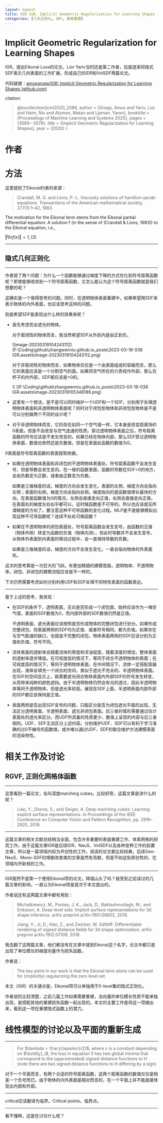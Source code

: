 ```yaml
---
layout: mypost
title: 038 IGR, Implicit Geometric Regularization for Learning Shapes
categories: [几何正则化, SDF, 表面重建]
---
```


# Implicit Geometric Regularization for Learning Shapes

IGR，提出Eikonal Loss的论文。Lior Yariv当时还是第二作者，后面逐渐将隐式SDF表示几何表面的工作扩展，形成自己的IDR和VolSDF两篇论文。

代码链接：[amosgropp/IGR: Implicit Geometric Regularization for Learning Shapes (github.com)](https://github.com/amosgropp/IGR)

citation:

> @incollection{icml2020_2086,
>  author = {Gropp, Amos and Yariv, Lior and Haim, Niv and Atzmon, Matan and Lipman, Yaron},
>  booktitle = {Proceedings of Machine Learning and Systems 2020},
>  pages = {3569--3579},
>  title = {Implicit Geometric Regularization for Learning Shapes},
>  year = {2020}
> }

# 作者

# 方法

这里提到了Eikonal约束的来源：

> Crandall, M. G. and Lions, P.-L. Viscosity solutions of hamilton-jacobi  equations. Transactions of the American mathematical society,  277(1):1–42, 1983.

The motivation for the Eikonal term stems from the Eikonal partial differential equation: A solution f (in the sense of (Crandall & Lions, 1983)) to the Eikonal equation, i.e., 

$‖∇xf (x)‖ = 1, (3)$

---

## 隐式几何正则化

---

作者提了两个问题：为什么一个函数能够通过梯度下降的方式优化到符号距离函数呢？即使能够收敛到一个符号距离函数，又怎么能认为这个符号距离函数就是我们想要的呢？

这确实是一个值得思考的问题。同时，在透明物体表面重建中，如果希望用SDF来表示物体的内外表面，也应该思考这样的问题。

到底希望SDF能表现出什么样的效果来呢？

- 首先考虑完全遮光的物体。

  对于密闭性的物体而言，我当然希望SDF从外到内是由正到负。

  ![image-20230319104243112](F:\Coding\github\zhangwenniu.github.io\_posts\2023-03-18-038 IGR.assets\image-20230319104243112.png)

  对于非密闭性的物体而言，如果物体仅仅是一个由表面组成的容器而言，那么它的表面应该是一个分割空气的面。如果将空气所在的介质视作外部，那么在杯子的内外部，SDF都应该是>0的。

  ![	](F:\Coding\github\zhangwenniu.github.io\_posts\2023-03-18-038 IGR.assets\image-20230319105348189.png)

- 这里有一个想法，是不是可以同时维护一个UDF和一个SDF，分别用于处理透明物体表面和非透明物体表面呢？同时对于闭包型物体和非闭包型物体是不是可以分别做两个不同的设计呢？

- 对于非透明物体而言，它的存在如同一个空气墙一样，它本身是改变距离场的0表面，但是不会改变与空气连通的性质。穿过透明物体表面之后，符号距离函数的符号应该是不发生改变的。如果已经在物体内部，那么SDF穿过透明物体表面，数值也依然还是负数值，但是在表面处函数的数值为0。



0表面是符号距离函数的表面提取依据。

- 如果在透明物体表面和非闭包的不透明物体表面处，符号距离函数不会发生变号，但是导数会发生变向。在一维的函数里面，函数的导数在SDF=0的地方，会由负数变为正数，或者由正数变为负数。

  如果是三维梯度的话，梯度的方向会发生变化，表面的左侧，梯度方向会指向左侧；表面的右侧，梯度方向会指向右侧。梯度指向的是函数值增长最快的方向，在表面函数值为0的情况，左侧会直接走向正值，右侧会直接走向正值，在表面处的梯度左右似乎都可以，这时候函数是不可导的。所以也应该就无所谓梯度的方向了。要注意这种不可导函数的变化过程。MLP是不是能够模拟出现这种不可导函数呢？连续不处处可微函数？

- 如果在不透明物体的闭包表面处，符号距离函数会发生变号，由函数的正值（物体外侧）转变为函数的负值（物体内测），但此时导数并不会发生变号，从物体外表面到内表面的移动过程中，会一直保持导数的负数。

  如果是三维梯度的话，梯度的方向不会发生变化，一直会指向物体的外表面处。



这次的思考算是一次巨大的飞跃。有更加精细的建模思路，透明物体、不透明物体，闭包、非闭包的建模流程应该是不一样的。

下次仍然需要考虑如何分别利用UDF和SDF处理不同特性表面的函数表达。



---

基于上述的思考，我发现：

- 在SDF的条件下，透明表面，无论是否形成一个闭包面，始终应该作为一堵空气墙，表面的SDF数值为0，而内部外部的SDF数值仍然是正值。

  不透明表面、遮光表面应该按照是否形成物体的完整闭包进行划分。如果形成完整闭包，则表面两侧的SDF均为正值、或者符号相同，都为负值。如果存在与空气联通的缺口，也就是不完整的闭包，物体表面两侧的SDF应该分别为正值和负值，符号不同。

- 流体表面的透射率会随着流体的厚度和浑浊程度，随着深度的增加，整体表面的透射率逐步降低。在可视度低的情况下，等同于闭合不透明物体的表面；在可视度高的情况下，等同于透明物体表面。在中间情况下，流体一定搭配容器出现，液体会填充一个闭合的空间，类似于遮光不完全的、半透明物体表面。在SDF的空间显示上，我需要遮光闭合物体表面内外部SDF的符号发生转变，从而带来纯粹的颜色遮挡。由于半透明物体仍然会有光的透过，因此半透明物体等同于透明物体，但是透光率较低。展现在SDF上面，半透明表面内部外部的SDF都应该保持是正值。

- 表面两侧是否出现SDF变号的问题，只能区分是否为闭包遮光平面的出现，无法区分透明表面、半透明表面、遮光非闭包表面。后三者的情形需要通过估计表面处的透光率区分。而UDF所具备的性质更少，数值上呈现的内容与后三者相同。UDF、SDF无法区分上述内容。分别维护UDF、SDF可以有利于学习准确的过0不编号的函数值，或许难以通过UDF、SDF的联合维护方法建模表面的渲染特性。

# 相关工作及讨论

## RGVF, 正则化网格体函数

---

这里看到一篇论文，名叫深度marching cubes。比较好奇，这篇文章是讲什么的呢？

>  Liao, Y., Donne, S., and Geiger, A. Deep marching cubes: Learning explicit surface representations. In Proceedings of the IEEE Conference on Computer Vision and Pattern Recognition, pp. 2916–2925, 2018.

---

这篇文章的相关文献总结相当全面，包含许多重要的表面重建工作、体素网格的研究工作。由于这篇文章IGR是后续IDR、NeuS、VolSDF以及各种变种工作的前置文章，所以是一篇领域内较为开创性的工作，阅读的论文都比较经典，后续Geo-NeuS、Mono-SDF的增删改查类的文章虽然有贡献，但是不如这些原创性的、在领域内开新枝的工作。

---

IGR竟然不是第一个使用Eikonal项的论文。拜错山头了吗？我受到之前读过的几篇文章的影响，一直认为Eikonal项是首次于本文提出的。

作者说还有这两篇文章中都有用到：

> Michalkiewicz, M., Pontes, J. K., Jack, D., Baktashmotlagh, M., and  Eriksson, A. Deep level sets: Implicit surface representations for 3d  shape inference. arXiv preprint arXiv:1901.06802, 2019.
>
> Jiang, Y., Ji, D., Han, Z., and Zwicker, M. Sdfdiff: Differentiable  rendering of signed distance fields for 3d shape optimization. arXiv  preprint arXiv:1912.07109, 2019.

我去翻了这两篇文章，他们都没有在文章中提到Eikonal这个名字，论文中都只是出现了单位模长的梯度向量作为损失函数。

作者说：

> The key point in our work is that the Eikonal term alone can be used for (implicitly) regularizing the zero level set.

本文（IGR）的关键点是，Eikonal项可以单独用于0-level集的隐式正则化。

作者说的比较清楚，之前几篇工作如果需要重建，法向量的单位模长性质不能单独出现，是搭配其他的重建损失函数一起出现的。本文的主要工作是将这一项摘出来，看到这一项在重建隐式函数上的潜力。

# 线性模型的讨论以及平面的重新生成

---

>  For $\lambda > \frac{c\epsilon}{2}$, where c is a constant depending on $\bold{y}_i$, the loss in equation 5 has two global minima that correspond to the (approximated) signed distance functions to H (note there are two signed distance functions to H differing by a sign)

对于一个平面而言，有两个合适的符号距离函数，这两个距离函数的数值仅仅是相差一个负号而已。由于物体的内外表面是相对而言的，在一个平面上并不能直接体现出内部和外部。

---

critical应该翻译为临界。Critical points，临界点。

---

看不懂啊，这是在讨论什么呢？

